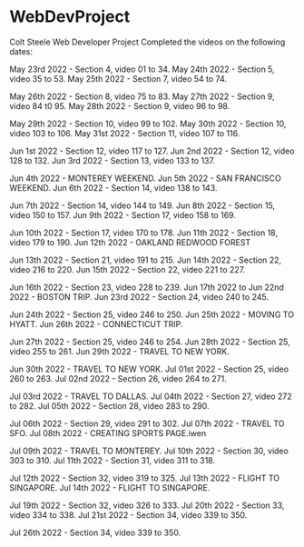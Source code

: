 # WebDevProject
Colt Steele Web Developer Project
Completed the videos on the following dates: 

May 23rd 2022 - Section 4, video 01 to 34.
May 24th 2022 - Section 5, video 35 to 53.
May 25th 2022 - Section 7, video 54 to 74.

May 26th 2022 - Section 8, video 75 to 83.
May 27th 2022 - Section 9, video 84 t0 95.
May 28th 2022 - Section 9, video 96 to 98.

May 29th 2022 - Section 10, video 99 to 102.
May 30th 2022 - Section 10, video 103 to 106.
May 31st 2022 - Section 11, video 107 to 116.

Jun 1st 2022 - Section 12, video 117 to 127.
Jun 2nd 2022 - Section 12, video 128 to 132.
Jun 3rd 2022 - Section 13, video 133 to 137.

Jun 4th 2022 - MONTEREY WEEKEND.
Jun 5th 2022 - SAN FRANCISCO WEEKEND.
Jun 6th 2022 - Section 14, video 138 to 143.

Jun 7th 2022 - Section 14, video 144 to 149.
Jun 8th 2022 - Section 15, video 150 to 157.
Jun 9th 2022 - Section 17, video 158 to 169.

Jun 10th 2022 - Section 17, video 170 to 178.
Jun 11th 2022 - Section 18, video 179 to 190.
Jun 12th 2022 - OAKLAND REDWOOD FOREST

Jun 13th 2022 - Section 21, video 191 to 215.
Jun 14th 2022 - Section 22, video 216 to 220.
Jun 15th 2022 - Section 22, video 221 to 227.

Jun 16th 2022 - Section 23, video 228 to 239.
Jun 17th 2022 to Jun 22nd 2022 - BOSTON TRIP.
Jun 23rd 2022 - Section 24, video 240 to 245.

Jun 24th 2022 - Section 25, video 246 to 250.
Jun 25th 2022 - MOVING TO HYATT.
Jun 26th 2022 - CONNECTICUT TRIP.

Jun 27th 2022 - Section 25, video 246 to 254.
Jun 28th 2022 - Section 25, video 255 to 261.
Jun 29th 2022 - TRAVEL TO NEW YORK.

Jun 30th 2022 - TRAVEL TO NEW YORK.
Jul 01st 2022 - Section 25, video 260 to 263.
Jul 02nd 2022 - Section 26, video 264 to 271.

Jul 03rd 2022 - TRAVEL TO DALLAS.
Jul 04th 2022 - Section 27, video 272 to 282.
Jul 05th 2022 - Section 28, video 283 to 290.

Jul 06th 2022 - Section 29, video 291 to 302.
Jul 07th 2022 - TRAVEL TO SFO.
Jul 08th 2022 - CREATING SPORTS PAGE.iwen

Jul 09th 2022 - TRAVEL TO MONTEREY.
Jul 10th 2022 - Section 30, video 303 to 310.
Jul 11th 2022 - Section 31, video 311 to 318.

Jul 12th 2022 - Section 32, video 319 to 325.
Jul 13th 2022 - FLIGHT TO SINGAPORE.
Jul 14th 2022 - FLIGHT TO SINGAPORE.


Jul 19th 2022 - Section 32, video 326 to 333.
Jul 20th 2022 - Section 33, video 334 to 338.
Jul 21st 2022 - Section 34, video 339 to 350.

Jul 26th 2022 - Section 34, video 339 to 350.
